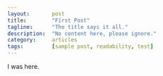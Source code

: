 ```yaml
---
layout:       post
title:        "First Post"
tagline:      "The title says it all."
description:  "No content here, please ignore."
category:     articles
tags:         [sample post, readability, test]
---
```


I was here.